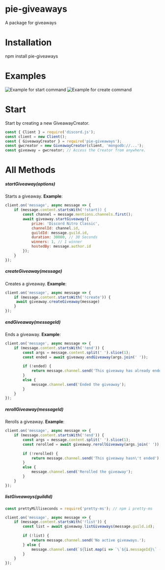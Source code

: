 # pie-giveaways
A package for giveaways
# Installation
npm install pie-giveaways
# Examples
![Example for start command](https://imgur.com/X7inDdl.gif)
![Example for create command](https://imgur.com/vkYnqO9.gif)
# Start
Start by creating a new GiveawayCreator.
```js
const { Client } = require('discord.js');
const client = new Client();
const { GiveawayCreator } = require('pie-giveaways');
const gwcreator = new GiveawayCreator(client, 'mongodb://...');
const giveaway = gwcreator; // Access the Creator from anywhere.
```
# All Methods
##### startGiveaway(options)
Starts a giveaway. **Example**:
```js
client.on('message', async message => {
    if (message.content.startsWith('!start)) {
        const channel = message.mentions.channels.first();
        await giveaway.startGiveaway({
            prize: 'Discord Nitro Classic',
            channelId: channel.id,
            guildId: message.guild.id,
            duration: 30000, // 30 Seconds
            winners: 1, // 1 winner
            hostedBy: message.author.id
        });
    }
});
```
##### createGiveaway(message)
Creates a giveaway. **Example**:
```js
client.on('message', async message => {
    if (message.content.startsWith('!create')) {
     await giveaway.createGiveaway(message) 
    }
});
```
##### endGiveaway(messageId)
Ends a giveaway. **Example**:
```js
client.on('message', async message => {
    if (message.content.startsWith('!end')) {
        const args = message.content.split(' ').slice(1);
        const ended = await giveaway.endGiveaway(args.join(' '));
        
        if (!ended) {
            return message.channel.send('This giveaway has already ended');
        }
        else {
            message.channel.send('Ended the giveaway');
        }
    }
});
```

##### rerollGiveaway(messageId)
Rerolls a giveaway. **Example**:
```js
client.on('message', async message => {
    if (message.content.startsWith('!end')) {
        const args = message.content.split(' ').slice(1);
        const rerolled = await giveaway.rerollGiveaway(args.join(' '));
        
        if (!rerolled) {
            return message.channel.send('This giveaway hasn\'t ended');
        }
        else {
            message.channel.send('Rerolled the giveaway');
        }
    }
});
```

##### listGiveaways(guildId)
```js
const prettyMilliseconds = require('pretty-ms'); // npm i pretty-ms

client.on('message', async message => {
    if (message.content.startsWith('!list')) {
        const list = await giveaway.listGiveaways(message.guild.id);
        
        if (!list) {
            return message.channel.send('No active giveaways.');
        } else {
            message.channel.send(`${list.map(i => `\`${i.messageId}\` - **${i.prize}** | ${prettyMilliseconds(i.timeRemaining)} | Host: **${i.hostedBy}**`).join('\n')}`)
        }
    }
});
```